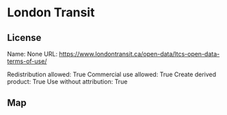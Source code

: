 # London Transit
    
## License

Name: None
URL: https://www.londontransit.ca/open-data/ltcs-open-data-terms-of-use/

Redistribution allowed: True
Commercial use allowed: True
Create derived product: True
Use without attribution: True

## Map

<WorldMap topic="stefan/public-transport/London_Transit/vehicle_positions/#" />
